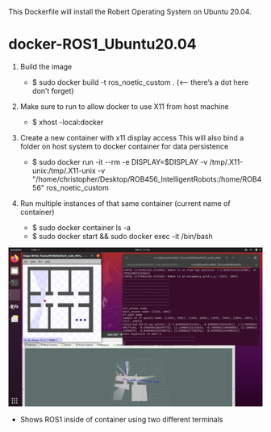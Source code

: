This Dockerfile will install the Robert Operating System on Ubuntu 20.04.
# docker-ROS1_Ubuntu20.04

1. Build the image
	- $ sudo docker build -t ros_noetic_custom .   (<— there’s a dot here don’t forget)


2. Make sure to run to allow docker to use X11 from host machine
	- $ xhost -local:docker 


3. Create a new container with x11 display access
   This will also bind a folder on host system to docker container for data persistence
	- $ sudo docker run -it --rm -e DISPLAY=$DISPLAY -v /tmp/.X11-unix:/tmp/.X11-unix -v "/home/christopher/Desktop/ROB456_IntelligentRobots:/home/ROB456" ros_noetic_custom


5. Run multiple instances of that same container (current name of container)
	- $ sudo docker container ls -a 
	- $ sudo docker start <container-name> && sudo docker exec -it <container-name> /bin/bash

![alt text](https://github.com/chrispoon2263/docker-ROS1_Ubuntu20.04/blob/main/ROS.png?raw=true)
* Shows ROS1 inside of container using two different terminals
